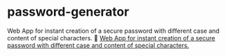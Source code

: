 # password-generator
Web App for instant creation of a secure password with different case and content of special characters.
📍 <a href="https://liam-iv.github.io/password-generator">Web App for instant creation of a secure password with different case and content of special characters.</a>
